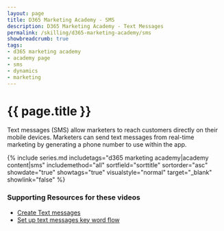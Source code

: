```yaml
---
layout: page
title: D365 Marketing Academy - SMS
description: D365 Marketing Academy - Text Messages
permalink: /skilling/d365-marketing-academy/sms
showbreadcrumb: true
tags: 
- d365 marketing academy
- academy page
- sms
- dynamics
- marketing
---
```


# {{ page.title }}

Text messages (SMS) allow marketers to reach customers directly on their mobile devices. Marketers can send text messages from real-time marketing by generating a phone number to use within the app. 

{% include series.md 
    includetags="d365 marketing academy|academy content|sms" 
    includemethod="all" sortfield="sorttitle" sortorder="asc" 
    showdate="true" showtags="true" 
    visualstyle="normal" target="_blank" showlink="false"
%}

### Supporting Resources for these videos
* <a href="https://learn.microsoft.com/en-us/dynamics365/marketing/real-time-marketing-outbound-text-messaging" target="_blank">Create Text messages
* <a href="https://learn.microsoft.com/en-us/dynamics365/marketing/set-up-automated-sms-keyword-flow" target="_blank">Set up text messages key word flow
